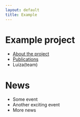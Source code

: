 ```yaml
---
layout: default
title: Example
---
```


# Example project

- [About the project](about)
- [Publications](publications)
- Luiza(team)

# News

- Some event
- Another exciting event
- More news
